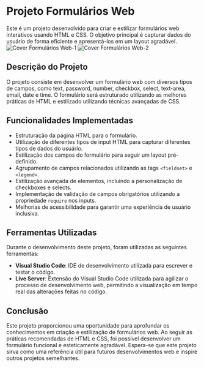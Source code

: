 # Projeto Formulários Web

Este é um projeto desenvolvido para criar e estilizar formulários web interativos usando HTML e CSS. O objetivo principal é capturar dados do usuário de forma eficiente e apresentá-los em um layout agradável.
![Cover Formulários Web-1](https://github.com/CompanybLelis/Stage3-1Projeto/assets/69200014/3625ca53-b887-4cce-89a2-76201a7dbd99)
![Cover Formulários Web-2](https://github.com/CompanybLelis/Stage3-1Projeto/assets/69200014/a285434d-09c8-47ad-8af4-f0dd52a34dd0)

## Descrição do Projeto

O projeto consiste em desenvolver um formulário web com diversos tipos de campos, como text, password, number, checkbox, select, text-area, email, date e time. O formulário será estruturado utilizando as melhores práticas de HTML e estilizado utilizando técnicas avançadas de CSS.

## Funcionalidades Implementadas

- Estruturação da página HTML para o formulário.
- Utilização de diferentes tipos de input HTML para capturar diferentes tipos de dados do usuário.
- Estilização dos campos do formulário para seguir um layout pré-definido.
- Agrupamento de campos relacionados utilizando as tags `<fieldset>` e `<legend>`.
- Estilização avançada de elementos, incluindo a personalização de checkboxes e selects.
- Implementação de validação de campos obrigatórios utilizando a propriedade `require` nos inputs.
- Melhorias de acessibilidade para garantir uma experiência de usuário inclusiva.

## Ferramentas Utilizadas

Durante o desenvolvimento deste projeto, foram utilizadas as seguintes ferramentas:

- **Visual Studio Code**: IDE de desenvolvimento utilizada para escrever e testar o código.
- **Live Server**: Extensão do Visual Studio Code utilizada para agilizar o processo de desenvolvimento web, permitindo a visualização em tempo real das alterações feitas no código.

## Conclusão

Este projeto proporcionou uma oportunidade para aprofundar os conhecimentos em criação e estilização de formulários web. Ao seguir as práticas recomendadas de HTML e CSS, foi possível desenvolver um formulário funcional e esteticamente agradável. Espera-se que este projeto sirva como uma referência útil para futuros desenvolvimentos web e inspire outros projetos semelhantes.
